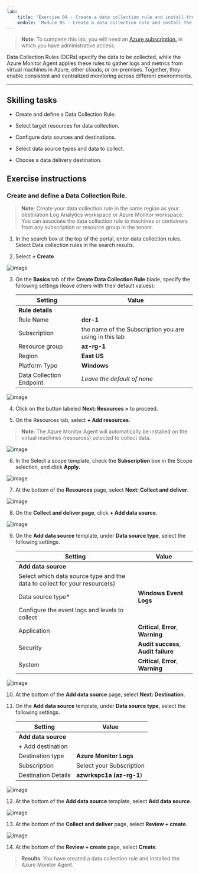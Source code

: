 ```yaml
---
lab:
    title: 'Exercise 04 - Create a data collection rule and install the Azure Monitor Agent'    
    module: 'Module 05 - Create a data collection rule and install the Azure Monitor Agent'
---
```



>**Note**: To complete this lab, you will need an [Azure subscription.](https://azure.microsoft.com/en-us/free/?azure-portal=true) in which you have administrative access. 


Data Collection Rules (DCRs) specify the data to be collected, while the Azure Monitor Agent applies these rules to gather logs and metrics from virtual machines in Azure, other clouds, or on-premises. Together, they enable consistent and centralized monitoring across different environments.

---

## Skilling tasks

- Create and define a Data Collection Rule.

- Select target resources for data collection.
  
- Configure data sources and destinations.

- Select data source types and data to collect.

- Choose a data delivery destination.

## Exercise instructions 

### Create and define a Data Collection Rule.

>**Note**: Create your data collection rule in the same region as your destination Log Analytics workspace or Azure Monitor workspace. You can associate the data collection rule to machines or containers from any subscription or resource group in the tenant. 
   
1. In the search box at the top of the portal, enter data collection rules. Select Data collection rules in the search results.

2. Select **+ Create**.

![image](https://github.com/user-attachments/assets/99b9ac51-f2f4-466f-80bb-79d74874b573)

3. On the **Basics** tab of the **Create Data Collection Rule** blade, specify the following settings (leave others with their default values):

    |Setting|Value|
    |---|---|
    |**Rule details**|
    |Rule Name|**dcr-1**|
    |Subscription|the name of the Subscription you are using in this lab|
    |Resource group|**az-rg-1**|
    |Region|**East US**|
    |Platform Type|**Windows**|
    |Data Collection Endpoint|*Leave the default of none*|

![image](https://github.com/user-attachments/assets/35c527cf-499d-44b9-966f-0114b8643ef2)

4. Click on the button labeled **Next: Resources >** to proceed.

5. On the Resources tab, select **+ Add resources**.
  
>**Note**: The Azure Monitor Agent will automatically be installed on the virtual machines (resources) selected to collect data.

![image](https://github.com/user-attachments/assets/47174eb4-4343-49a2-b49d-e9dee76787e4)

6. In the Select a scope template, check the **Subscription** box in the Scope selection, and click **Apply.**

![image](https://github.com/user-attachments/assets/2215e8cd-5047-4fc6-91ba-b2c645571bbd)

7. At the bottom of the **Resources** page, select **Next: Collect and deliver**. 

![image](https://github.com/user-attachments/assets/717226c3-5ce0-454f-93a4-11b0e67d5a23)

8. On the **Collect and deliver page**, click **+ Add data source**.

![image](https://github.com/user-attachments/assets/0809cf5b-a460-40d1-8508-e42ba7ce78c1)

9. On the **Add data source** template, under **Data source type**, select the following settings.
    
    |Setting|Value|
    |---|---|
    |**Add data source**|
    |Select which data source type and the data to collect for your resource(s)|
    |Data source type*|**Windows Event Logs**|
    |Configure the event logs and levels to collect|
    |Application|**Critical**, **Error**, **Warning**|
    |Security|**Audit success**, **Audit failure**|
    |System|**Critical**, **Error**, **Warning**|

![image](https://github.com/user-attachments/assets/5bc891ea-8cef-4baa-95c4-a432364179b1)

10. At the bottom of the **Add data source** page, select **Next: Destination**.

11. On the **Add data source** template, under **Data source type**, select the following settings.
    
    |Setting|Value|
    |---|---|
    |**Add data source**|
    |+ Add destination|
    |Destination type|**Azure Monitor Logs**|
    |Subscription|Select your Subscription|
    |Destination Details|**azwrkspc1a (az-rg-1**)

![image](https://github.com/user-attachments/assets/e00c17c8-5a70-4caa-8504-92f482cc5e57)

12. At the bottom of the **Add data source** template, select **Add data source**.

![image](https://github.com/user-attachments/assets/4277089c-971c-4334-a49d-6ac6bfe93ff4)

13. At the bottom of the **Collect and deliver** page, select **Review + create**.

![image](https://github.com/user-attachments/assets/0235fed9-6309-444c-9269-b9dbd1118b63)

14. At the bottom of the **Review + create** page, select **Create**.

> **Results**: You have created a data collection rule and installed the Azure Monitor Agent.
